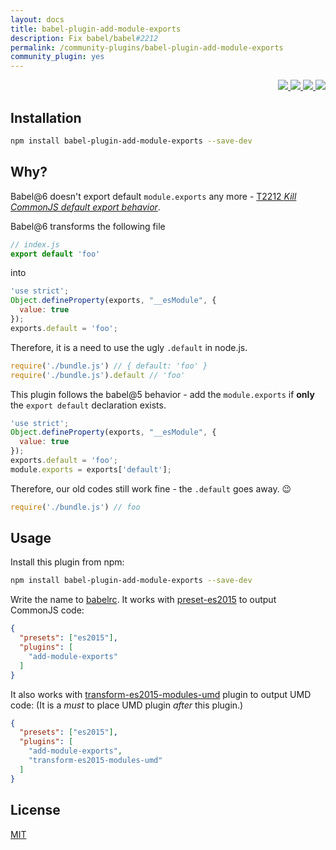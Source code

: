 ```yaml
---
layout: docs
title: babel-plugin-add-module-exports
description: Fix babel/babel#2212
permalink: /community-plugins/babel-plugin-add-module-exports
community_plugin: yes
---
```


<p align="right">
  <a href="https://npmjs.org/package/babel-plugin-add-module-exports">
    <img src="https://img.shields.io/npm/v/babel-plugin-add-module-exports.svg?style=flat-square">
  </a>
  <a href="https://travis-ci.org/59naga/babel-plugin-add-module-exports">
    <img src="http://img.shields.io/travis/59naga/babel-plugin-add-module-exports.svg?style=flat-square">
  </a>
  <a href="https://codeclimate.com/github/59naga/babel-plugin-add-module-exports/coverage">
    <img src="https://img.shields.io/codeclimate/github/59naga/babel-plugin-add-module-exports.svg?style=flat-square">
  </a>
  <a href="https://codeclimate.com/github/59naga/babel-plugin-add-module-exports">
    <img src="https://img.shields.io/codeclimate/coverage/github/59naga/babel-plugin-add-module-exports.svg?style=flat-square">
  </a>
</p>

Installation
---

```bash
npm install babel-plugin-add-module-exports --save-dev
```

Why?
---

Babel@6 doesn't export default `module.exports` any more - [T2212 *Kill CommonJS default export behavior*](https://phabricator.babeljs.io/T2212).

Babel@6 transforms the following file

```js
// index.js
export default 'foo'
```

into

```js
'use strict';
Object.defineProperty(exports, "__esModule", {
  value: true
});
exports.default = 'foo';
```

Therefore, it is a need to use the ugly `.default` in node.js.

```js
require('./bundle.js') // { default: 'foo' }
require('./bundle.js').default // 'foo'
```

This plugin follows the babel@5 behavior - add the `module.exports` if **only** the `export default` declaration exists.

```js
'use strict';
Object.defineProperty(exports, "__esModule", {
  value: true
});
exports.default = 'foo';
module.exports = exports['default'];
```

Therefore, our old codes still work fine - the `.default` goes away. :wink:

```js
require('./bundle.js') // foo
```

Usage
---

Install this plugin from npm:

```sh
npm install babel-plugin-add-module-exports --save-dev
```

Write the name to [babelrc](https://babeljs.io/docs/usage/babelrc/). It works with [preset-es2015](http://babeljs.io/docs/plugins/preset-es2015/) to output CommonJS code:

```json
{
  "presets": ["es2015"],
  "plugins": [
    "add-module-exports"
  ]
}
```

It also works with [transform-es2015-modules-umd](http://babeljs.io/docs/plugins/transform-es2015-modules-umd/) plugin to output UMD code: (It is a *must* to place UMD plugin *after* this plugin.)

```json
{
  "presets": ["es2015"],
  "plugins": [
    "add-module-exports",
    "transform-es2015-modules-umd"
  ]
}
```

License
---
[MIT](http://59naga.mit-license.org/)
